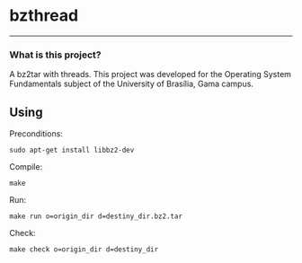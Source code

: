 # bzthread
---
### What is this project?
A bz2tar with threads. This project was developed for the Operating System Fundamentals subject of the University of Brasília, Gama campus.



## Using

Preconditions:

```
sudo apt-get install libbz2-dev
```

Compile:

```
make
```
Run:

```
make run o=origin_dir d=destiny_dir.bz2.tar
```

Check:

```
make check o=origin_dir d=destiny_dir
```
